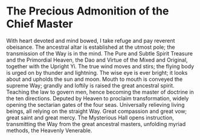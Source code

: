 # The Precious Admonition of the Chief Master

With heart devoted and mind bowed, I take refuge and pay reverent obeisance. The ancestral altar is established at the utmost pole; the transmission of the Way is in the mind. The Pure and Subtle Spirit Treasure and the Primordial Heaven, the Dao and Virtue of the Mixed and Original, together with the Upright Yi. The true wind moves and stirs; the flying body is urged on by thunder and lightning. The wise eye is ever bright; it looks about and upholds the sun and moon. Mouth to mouth is conveyed the supreme Way; grandly and loftily is raised the great ancestral spirit. Teaching the law to govern men, hence becoming the master of doctrine in the ten directions. Deputed by Heaven to proclaim transformation, widely opening the sectarian gates of the four seas. Universally relieving living beings, all relying on the straight Way. Great compassion and great vow; great saint and great mercy. The Mysterious Hall opens instruction, transmitting the Way from the great ancestral masters, unfolding myriad methods, the Heavenly Venerable.

